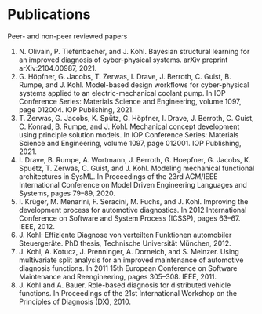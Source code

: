 # Publications
Peer- and non-peer reviewed papers


1.  N. Olivain, P. Tiefenbacher, and J. Kohl. Bayesian structural learning for an improved diagnosis of cyber-physical systems. arXiv preprint arXiv:2104.00987, 2021.
2.  G. Höpfner, G. Jacobs, T. Zerwas, I. Drave, J. Berroth, C. Guist, B. Rumpe, and J. Kohl. Model-based design workflows for cyber-physical systems applied to an electric-mechanical coolant pump. In IOP Conference Series: Materials Science and Engineering, volume 1097, page 012004. IOP Publishing, 2021.
3.  T. Zerwas, G. Jacobs, K. Spütz, G. Höpfner, I. Drave, J. Berroth, C. Guist, C. Konrad, B. Rumpe, and J. Kohl. Mechanical concept development using principle solution models. In IOP Conference Series: Materials Science and Engineering, volume 1097, page 012001. IOP Publishing, 2021.
4.  I. Drave, B. Rumpe, A. Wortmann, J. Berroth, G. Hoepfner, G. Jacobs, K. Spuetz, T. Zerwas, C. Guist, and J. Kohl. Modeling mechanical functional architectures in SysML. In Proceedings of the 23rd ACM/IEEE International Conference on Model Driven Engineering Languages and Systems, pages 79–89, 2020.
5.  I. Krüger, M. Menarini, F. Seracini, M. Fuchs, and J. Kohl. Improving the development process for automotive diagnostics. In 2012 International Conference on Software and System Process (ICSSP), pages 63–67. IEEE, 2012.
6.  J. Kohl: Effiziente Diagnose von verteilten Funktionen automobiler Steuergeräte. PhD thesis, Technische Universität München, 2012.
7.  J. Kohl, A. Kotucz, J. Prenninger, A. Dorneich, and S. Meinzer. Using multivariate split analysis for an improved maintenance of automotive diagnosis functions. In 2011 15th European Conference on Software Maintenance and Reengineering, pages 305–308. IEEE, 2011.
8.  J. Kohl and A. Bauer. Role-based diagnosis for distributed vehicle functions. In Proceedings of the 21st International Workshop on the Principles of Diagnosis (DX), 2010.
  
